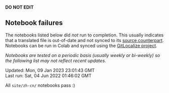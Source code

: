__DO NOT EDIT__

## Notebook failures

The notebooks listed below did *not* run to completion. This usually indicates
that a translated file is out-of-date and not synced to its
[source counterpart](../en-snapshot/). Notebooks can be run in Colab and synced
using the [GitLocalize project](https://gitlocalize.com/tensorflow/docs-l10n).

*Notebooks are tested on a periodic basis (usually weekly or bi-weekly) so the
following list may not reflect recent updates.*

Updated: Mon, 09 Jan 2023 23:01:43 GMT<br/>
Last run: Sat, 04 Jun 2022 01:46:02 GMT

All <code>site/zh-cn/</code> notebooks pass :)

